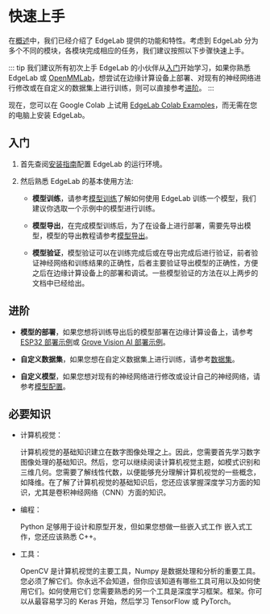 # 快速上手

在[概述](./what_is_edgelab)中，我们已经介绍了 EdgeLab 提供的功能和特性。考虑到 EdgeLab 分为多个不同的模块，各模块完成相应的任务，我们建议按照以下步骤快速上手。

::: tip
我们建议所有初次上手 EdgeLab 的小伙伴从[入门](#%E5%85%A5%E9%97%A8)开始学习，如果你熟悉 EdgeLab 或 [OpenMMLab](https://github.com/open-mmlab)，想尝试在边缘计算设备上部署、对现有的神经网络进行修改或在自定义的数据集上进行训练，则可以直接参考[进阶](#%E8%BF%9B%E9%98%B6)。
:::

现在，您可以在 Google Colab 上试用 [EdgeLab Colab Examples](https://github.com/Seeed-Studio/EdgeLab/tree/main/notebooks)，而无需在您的电脑上安装 EdgeLab。

## 入门

1. 首先查阅[安装指南](./installation.md)配置 EdgeLab 的运行环境。

2. 然后熟悉 EdgeLab 的基本使用方法:

   - **模型训练**，请参考[模型训练](../tutorials/training/overview)了解如何使用 EdgeLab 训练一个模型，我们建议你选取一个示例中的模型进行训练。

   - **模型导出**，在完成模型训练后，为了在设备上进行部署，需要先导出模型，模型的导出教程请参考[模型导出](../tutorials/export/overview)。

   - **模型验证**，模型验证可以在训练完成后或在导出完成后进行验证，前者验证神经网络和训练结果的正确性，后者主要验证导出模型的正确性，方便之后在边缘计算设备上的部署和调试。一些模型验证的方法在以上两步的文档中已经给出。

## 进阶

- **模型的部署**，如果您想将训练导出后的模型部署在边缘计算设备上，请参考 [ESP32 部署示例](../deploy/esp32/deploy)或 [Grove Vision AI 部署示例](../deploy/grove/deploy)。

- **自定义数据集**，如果您想在自定义数据集上进行训练，请参考[数据集](../tutorials/datasets)。

- **自定义模型**，如果您想对现有的神经网络进行修改或设计自己的神经网络，请参考[模型配置](../tutorials/config)。

## 必要知识

- 计算机视觉：

  计算机视觉的基础知识建立在数字图像处理之上。因此，您需要首先学习数字图像处理的基础知识。然后，您可以继续阅读计算机视觉主题，如模式识别和三维几何。您需要了解线性代数，以便能够充分理解计算机视觉的一些概念，如降维。在了解了计算机视觉的基础知识后，您还应该掌握深度学习方面的知识，尤其是卷积神经网络（CNN）方面的知识。

- 编程：

  Python 足够用于设计和原型开发，但如果您想做一些嵌入式工作
  嵌入式工作，您还应该熟悉 C++。

- 工具：

  OpenCV 是计算机视觉的主要工具，Numpy 是数据处理和分析的重要工具。您必须了解它们。你永远不会知道，但你应该知道有哪些工具可用以及如何使用它们。如何使用它们 您需要熟悉的另一个工具是深度学习框架。框架。你可以从最容易学习的 Keras 开始，然后学习 TensorFlow 或 PyTorch。
